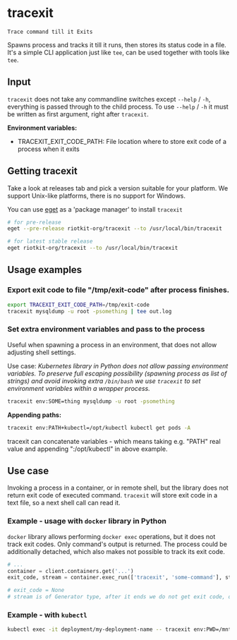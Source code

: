 tracexit
========

`Trace command till it Exits`

Spawns process and tracks it till it runs, then stores its status code in a file.
It's a simple CLI application just like `tee`, can be used together with tools like `tee`.

## Input

`tracexit` does not take any commandline switches except `--help` / `-h`, everything is passed through to the child process.
To use `--help` / `-h` it must be written as first argument, right after `tracexit`.

**Environment variables:**
- TRACEXIT_EXIT_CODE_PATH: File location where to store exit code of a process when it exits

## Getting tracexit

Take a look at releases tab and pick a version suitable for your platform. We support Unix-like platforms, there is no support for Windows.

You can use [eget](https://github.com/zyedidia/eget) as a 'package manager' to install `tracexit`

```bash
# for pre-release
eget --pre-release riotkit-org/tracexit --to /usr/local/bin/tracexit

# for latest stable release
eget riotkit-org/tracexit --to /usr/local/bin/tracexit
```

## Usage examples

### Export exit code to file "/tmp/exit-code" after process finishes.

```bash
export TRACEXIT_EXIT_CODE_PATH=/tmp/exit-code
tracexit mysqldump -u root -psomething | tee out.log
```

### Set extra environment variables and pass to the process

Useful when spawning a process in an environment, that does not allow adjusting shell settings.

Use case:
*Kubernetes library in Python does not allow passing environment variables. To preserve full escaping possibility (spawning process as list of strings) and avoid invoking extra `/bin/bash` we use `tracexit` to set environment variables within a wrapper process.*

```bash
tracexit env:SOME=thing mysqldump -u root -psomething
```

**Appending paths:**

```bash
tracexit env:PATH+kubectl=/opt/kubectl kubectl get pods -A
```

tracexit can concatenate variables - which means taking e.g. "PATH" real value and appending ":/opt/kubectl" in above example.

## Use case

Invoking a process in a container, or in remote shell, but the library does not return exit code of executed command.
`tracexit` will store exit code in a text file, so a next shell call can read it.

### Example - usage with `docker` library in Python

`docker` library allows performing `docker exec` operations, but it does not track exit codes.
Only command's output is returned. The process could be additionally detached, which also makes not possible to track
its exit code.

```python
# ...
container = client.containers.get('...')
exit_code, stream = container.exec_run(['tracexit', 'some-command'], stream=True)

# exit_code = None
# stream is of Generator type, after it ends we do not get exit code, only we know when output ends
```

### Example - with `kubectl`

```bash
kubectl exec -it deployment/my-deployment-name -- tracexit env:PWD=/mnt/
```

